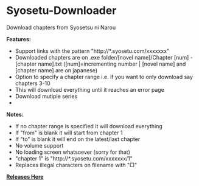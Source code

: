 # Syosetu-Downloader
Download chapters from Syosetsu ni Narou


**Features:**
- Support links with the pattern "http://*.syosetu.com/xxxxxxx"
- Downloaded chapters are on .exe folder/[novel name]/Chapter [num] - [chapter name].txt ([num]=incrementing number | [novel name] and [chapter name] are on japanese)
- Option to specify a chapter range i.e. if you want to only download say chapters 3-10
- This will download everything until it reaches an error page
- Download mutiple series
- 
**Notes:**
- If no chapter range is specified it will download everything
- If "from" is blank it will start from chapter 1
- If "to" is blank it will end on the latest/last chapter
- No volume support
- No loading screen whatsoever (sorry for that)
- "chapter 1" is "http://*.syosetu.com/xxxxxxx/1"
- Replaces illegal characters on filename with "□"

**[Releases Here](https://github.com/LordZero25/Syosetu-Downloader/releases/)**
